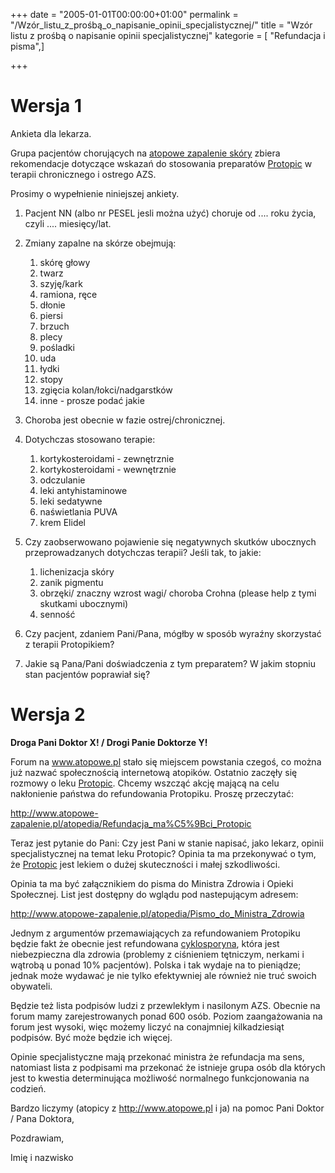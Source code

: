 +++
date = "2005-01-01T00:00:00+01:00"
permalink = "/Wzór_listu_z_prośbą_o_napisanie_opinii_specjalistycznej/"
title = "Wzór listu z prośbą o napisanie opinii specjalistycznej"
kategorie = [ "Refundacja i pisma",]

+++

Wersja 1
========

Ankieta dla lekarza.

Grupa pacjentów chorujących na [atopowe zapalenie skóry](/atopedia/Atopowe_zapalenie_skóry) zbiera rekomendacje dotyczące wskazań do stosowania preparatów [Protopic](/atopedia/Protopic) w terapii chronicznego i ostrego AZS.

Prosimy o wypełnienie niniejszej ankiety.

1.  Pacjent NN (albo nr PESEL jesli można użyć) choruje od .... roku życia, czyli .... miesięcy/lat.
2.  Zmiany zapalne na skórze obejmują:
    1.  skórę głowy
    2.  twarz
    3.  szyję/kark
    4.  ramiona, ręce
    5.  dłonie
    6.  piersi
    7.  brzuch
    8.  plecy
    9.  pośladki
    10. uda
    11. łydki
    12. stopy
    13. zgięcia kolan/łokci/nadgarstków
    14. inne - prosze podać jakie

3.  Choroba jest obecnie w fazie ostrej/chronicznej.
4.  Dotychczas stosowano terapie:
    1.  kortykosteroidami - zewnętrznie
    2.  kortykosteroidami - wewnętrznie
    3.  odczulanie
    4.  leki antyhistaminowe
    5.  leki sedatywne
    6.  naświetlania PUVA
    7.  krem Elidel

5.  Czy zaobserwowano pojawienie się negatywnych skutków ubocznych przeprowadzanych dotychczas terapii? Jeśli tak, to jakie:
    1.  lichenizacja skóry
    2.  zanik pigmentu
    3.  obrzęki/ znaczny wzrost wagi/ choroba Crohna (please help z tymi skutkami ubocznymi)
    4.  senność

6.  Czy pacjent, zdaniem Pani/Pana, mógłby w sposób wyraźny skorzystać z terapii Protopikiem?
7.  Jakie są Pana/Pani doświadczenia z tym preparatem? W jakim stopniu stan pacjentów poprawiał się?

Wersja 2
========

**Droga Pani Doktor X! / Drogi Panie Doktorze Y!**

Forum na www.atopowe.pl stało się miejscem powstania czegoś, co można już nazwać społecznością internetową atopików. Ostatnio zaczęły się rozmowy o leku [Protopic](/atopedia/Protopic). Chcemy wszcząć akcję mającą na celu nakłonienie państwa do refundowania Protopiku. Proszę przeczytać:

<http://www.atopowe-zapalenie.pl/atopedia/Refundacja_ma%C5%9Bci_Protopic>

Teraz jest pytanie do Pani: Czy jest Pani w stanie napisać, jako lekarz, opinii specjalistycznej na temat leku Protopic? Opinia ta ma przekonywać o tym, że [Protopic](/atopedia/Protopic) jest lekiem o dużej skuteczności i małej szkodliwości.

Opinia ta ma być załącznikiem do pisma do Ministra Zdrowia i Opieki Społecznej. List jest dostępny do wglądu pod nastepującym adresem:

<http://www.atopowe-zapalenie.pl/atopedia/Pismo_do_Ministra_Zdrowia>

Jednym z argumentów przemawiających za refundowaniem Protopiku będzie fakt że obecnie jest refundowana [cyklosporyna](/atopedia/Cyklosporyna), która jest niebezpieczna dla zdrowia (problemy z ciśnieniem tętniczym, nerkami i wątrobą u ponad 10% pacjentów). Polska i tak wydaje na to pieniądze; jednak może wydawać je nie tylko efektywniej ale również nie truć swoich obywateli.

Będzie też lista podpisów ludzi z przewlekłym i nasilonym AZS. Obecnie na forum mamy zarejestrowanych ponad 600 osób. Poziom zaangażowania na forum jest wysoki, więc możemy liczyć na conajmniej kilkadziesiąt podpisów. Być może będzie ich więcej.

Opinie specjalistyczne mają przekonać ministra że refundacja ma sens, natomiast lista z podpisami ma przekonać że istnieje grupa osób dla których jest to kwestia determinująca możliwość normalnego funkcjonowania na codzień.

Bardzo liczymy (atopicy z <http://www.atopowe.pl> i ja) na pomoc Pani Doktor / Pana Doktora,

Pozdrawiam,

Imię i nazwisko
